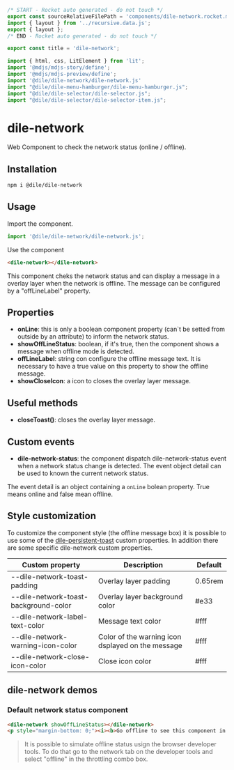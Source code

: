 ```js server
/* START - Rocket auto generated - do not touch */
export const sourceRelativeFilePath = 'components/dile-network.rocket.md';
import { layout } from '../recursive.data.js';
export { layout };
/* END - Rocket auto generated - do not touch */

export const title = 'dile-network';
```

```js script
import { html, css, LitElement } from 'lit'; 
import '@mdjs/mdjs-story/define';
import '@mdjs/mdjs-preview/define';
import '@dile/dile-network/dile-network.js'
import "@dile/dile-menu-hamburger/dile-menu-hamburger.js";
import "@dile/dile-selector/dile-selector.js";
import "@dile/dile-selector/dile-selector-item.js";
```

# dile-network

Web Component to check the network status (online / offline).

## Installation
```bash
npm i @dile/dile-network
```

## Usage

Import the component.

```javascript
import '@dile/dile-network/dile-network.js';
```

Use the component

```html
<dile-network></dile-network>
```

This component cheks the network status and can display a message in a overlay layer when the network is offline. The message can be configured by a "offLineLabel" property. 

## Properties

- **onLine**: this is only a boolean component property (can`t be setted from outside by an attribute) to inform the network status.
- **showOffLineStatus**: boolean, if it's true, then the component shows a message when offline mode is detected.
- **offLineLabel**: string con configure the offline message text. It is necessary to have a true value on this property to show the offline message.
- **showCloseIcon**: a icon to closes the overlay layer message.

## Useful methods

- **closeToast()**: closes the overlay layer message.

## Custom events

- **dile-network-status**: the component dispatch dile-network-status event when a network status change is detected. The event object detail can be used to known the current network status.

The event detail is an object containing a ```onLine``` bolean property. True means online and false mean offline.

## Style customization

To customize the component style (the offline message box) it is possible to use some of the [dile-persistent-toast](/components/dile-persistent-toast) custom properties. In addition there are some specific dile-network custom properties.

Custom property | Description | Default
----------------|-------------|---------
--dile-network-toast-padding | Overlay layer padding | 0.65rem
--dile-network-toast-background-color | Overlay layer background color | #e33
--dile-network-label-text-color | Message text color | #fff
--dile-network-warning-icon-color | Color of the warning icon dsplayed on the message | #fff
--dile-network-close-icon-color | Close icon color | #fff

## dile-network demos

### Default network status component

```html preview-story
<dile-network showOffLineStatus></dile-network>
<p style="margin-bottom: 0;"><i><b>Go offline to see this component in action.</b></i></p>
```

> It is possible to simulate offline status usign the browser developer tools. To do that go to the network tab on the developer tools and select "offline" in the throttling combo box.